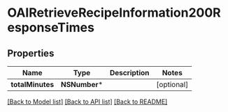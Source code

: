 # OAIRetrieveRecipeInformation200ResponseTimes

## Properties
Name | Type | Description | Notes
------------ | ------------- | ------------- | -------------
**totalMinutes** | **NSNumber*** |  | [optional] 

[[Back to Model list]](../README.md#documentation-for-models) [[Back to API list]](../README.md#documentation-for-api-endpoints) [[Back to README]](../README.md)



